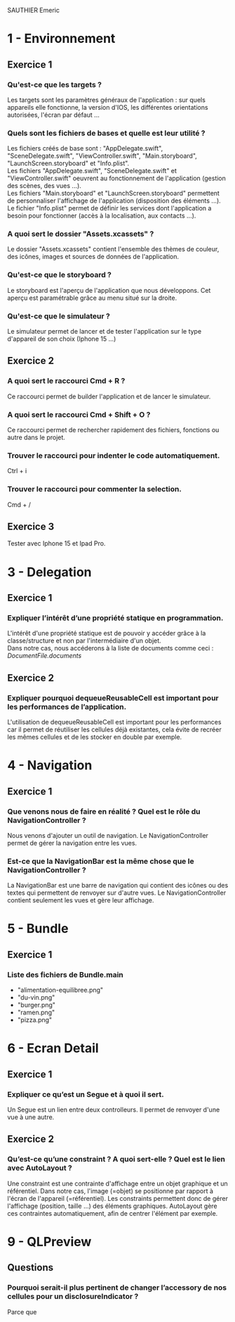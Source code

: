 SAUTHIER Emeric

# 1 - Environnement
## Exercice 1
### Qu'est-ce que les targets ?
Les targets sont les paramètres généraux de l'application : sur quels appareils elle fonctionne, la version d'IOS, les différentes orientations autorisées, l'écran par défaut ...

### Quels sont les fichiers de bases et quelle est leur utilité ?
Les fichiers créés de base sont : "AppDelegate.swift", "SceneDelegate.swift", "ViewController.swift", "Main.storyboard", "LaunchScreen.storyboard" et "Info.plist".  
Les fichiers "AppDelegate.swift", "SceneDelegate.swift" et "ViewController.swift" oeuvrent au fonctionnement de l'application (gestion des scènes, des vues ...).  
Les fichiers "Main.storyboard" et "LaunchScreen.storyboard" permettent de personnaliser l'affichage de l'application (disposition des éléments ...).  
Le fichier "Info.plist" permet de définir les services dont l'application a besoin pour fonctionner (accès à la localisation, aux contacts ...).  

### A quoi sert le dossier "Assets.xcassets" ?
Le dossier "Assets.xcassets" contient l'ensemble des thèmes de couleur, des icônes, images et sources de données de l'application.  

### Qu'est-ce que le storyboard ?
Le storyboard est l'aperçu de l'application que nous développons. Cet aperçu est paramétrable grâce au menu situé sur la droite.  

### Qu'est-ce que le simulateur ?
Le simulateur permet de lancer et de tester l'application sur le type d'appareil de son choix (Iphone 15 ...)

## Exercice 2
### A quoi sert le raccourci Cmd + R ?
Ce raccourci permet de builder l'application et de lancer le simulateur.

### A quoi sert le raccourci Cmd + Shift + O ?
Ce raccourci permet de rechercher rapidement des fichiers, fonctions ou autre dans le projet.

### Trouver le raccourci pour indenter le code automatiquement.
Ctrl + i

### Trouver le raccourci pour commenter la selection.
Cmd + /

## Exercice 3
Tester avec Iphone 15 et Ipad Pro.

# 3 - Delegation
## Exercice 1
### Expliquer l’intérêt d’une propriété statique en programmation.
L'intérêt d'une propriété statique est de pouvoir y accéder grâce à la classe/structure et non par l'intermédiaire d'un objet.  
Dans notre cas, nous accéderons à la liste de documents comme ceci : _DocumentFile.documents_

## Exercice 2
### Expliquer pourquoi dequeueReusableCell est important pour les performances de l’application.
L'utilisation de dequeueReusableCell est important pour les performances car il permet de réutiliser les cellules déjà existantes, cela évite de recréer les mêmes cellules et de les stocker en double par exemple.

# 4 - Navigation
## Exercice 1
### Que venons nous de faire en réalité ? Quel est le rôle du NavigationController ?
Nous venons d'ajouter un outil de navigation. Le NavigationController permet de gérer la navigation entre les vues.

### Est-ce que la NavigationBar est la même chose que le NavigationController ?
La NavigationBar est une barre de navigation qui contient des icônes ou des textes qui permettent de renvoyer sur d'autre vues. Le NavigationController contient seulement les vues et gère leur affichage.

# 5 - Bundle
## Exercice 1
### Liste des fichiers de Bundle.main
- "alimentation-equilibree.png"
- "du-vin.png"
- "burger.png"
- "ramen.png"
- "pizza.png"

# 6 - Ecran Detail
## Exercice 1
### Expliquer ce qu’est un Segue et à quoi il sert.
Un Segue est un lien entre deux controlleurs. Il permet de renvoyer d'une vue à une autre.

## Exercice 2
### Qu’est-ce qu’une constraint ? A quoi sert-elle ? Quel est le lien avec AutoLayout ?
Une constraint est une contrainte d'affichage entre un objet graphique et un référentiel. Dans notre cas, l'image (=objet) se positionne par rapport à l'écran de l'appareil (=référentiel).
Les constraints permettent donc de gérer l'affichage (position, taille ...) des éléments graphiques.
AutoLayout gère ces contraintes automatiquement, afin de centrer l'élément par exemple.

# 9 - QLPreview
## Questions
### Pourquoi serait-il plus pertinent de changer l’accessory de nos cellules pour un disclosureIndicator ?
Parce que
